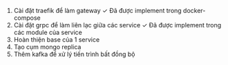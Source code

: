 1. Cài đặt traefik để làm gateway ✓
Đã được implement trong docker-compose
2. Cài đặt grpc để làm liên lạc giữa các service ✓
Đã được implement trong các module của service
3. Hoàn thiện base của 1 service
4. Tạo cụm mongo replica
5. Thêm kafka để xử lý tiến trình bất đồng bộ
